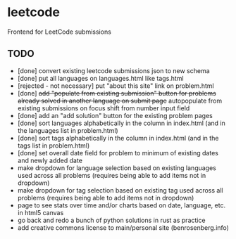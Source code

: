 # leetcode
Frontend for LeetCode submissions

## TODO

- [done] convert existing leetcode submissions json to new schema
- [done] put all languages on languages.html like tags.html
- [rejected - not necessary] put "about this site" link on problem.html
- [done] ~~add "populate from existing submission" button for problems already solved in another language on submit page~~ autopopulate from existing submissions on focus shift from number input field
- [done] add an "add solution" button for the existing problem pages
- [done] sort languages alphabetically in the column in index.html (and in the languages list in problem.html)
- [done] sort tags alphabetically in the column in index.html (and in the tags list in problem.html)
- [done] set overall date field for problem to minimum of existing dates and newly added date
- make dropdown for language selection based on existing languages used across all problems (requires being able to add items not in dropdown)
- make dropdown for tag selection based on existing tag used across all problems (requires being able to add items not in dropdown)
- page to see stats over time and/or charts based on date, language, etc. in html5 canvas
- go back and redo a bunch of python solutions in rust as practice
- add creative commons license to main/personal site (benrosenberg.info)